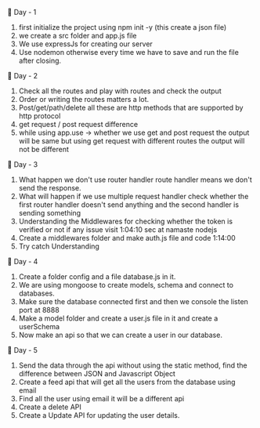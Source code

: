 📌 Day - 1
1. first initialize the project using 
   npm init -y (this create a json file)
2. we create a src folder and app.js file
3. We use expressJs for creating our server
4. Use nodemon otherwise every time we have
    to save and run the file after closing.


📌 Day - 2
1. Check all the routes and play with 
    routes and check the output
2. Order or writing the routes matters
    a lot. 
3. Post/get/path/delete all these are 
    http methods that are supported by
    http protocol
4.  get request / post request difference
5.  while using app.use -> whether we use
    get and post request the output will be
    same but using get request with different
    routes the output will not be different


📌 Day - 3
1. What happen we don't use router handler
    route handler means we don't send the
    response.
2. What will happen if we use multiple request
    handler check whether the first router 
    handler doesn't send anything and the 
    second handler is sending something  
3. Understanding the Middlewares for checking
    whether the token is verified or not
    if any issue visit 1:04:10 sec at namaste 
    nodejs
4. Create a middlewares folder and make auth.js
    file and code 1:14:00
5. Try catch Understanding
                         


📌 Day - 4
1. Create a folder config and a file database.js
    in it.
2. We are using mongoose to create models,
    schema and connect to databases.
3.  Make sure the database connected first
    and then we console the listen port at 8888
4. Make a model folder and create a user.js
    file in it and create a userSchema 
5. Now make an api so that we can create
    a user in our database.



📌 Day - 5
1. Send the data through the api without using
    the static method, find the difference between
    JSON and Javascript Object
2. Create a feed api that will get all the users
    from the database using email
3. Find all the user using email it will be a different
    api
4. Create a delete API
5. Create a Update API for updating the user
    details.